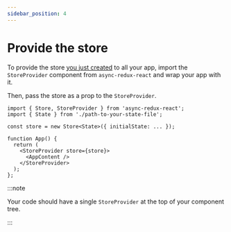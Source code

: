 ```yaml
---
sidebar_position: 4
---
```


# Provide the store

To provide the store [you just created](./store-and-state) to all your app,
import the `StoreProvider` component from `async-redux-react` and wrap your app with it.

Then, pass the store as a prop to the `StoreProvider`.

```tsx
import { Store, StoreProvider } from 'async-redux-react';
import { State } from './path-to-your-state-file';

const store = new Store<State>({ initialState: ... });

function App() {
  return (
    <StoreProvider store={store}>
      <AppContent />
    </StoreProvider>
  );
};
```

:::note

Your code should have a single `StoreProvider` at the top of your component tree.

:::

